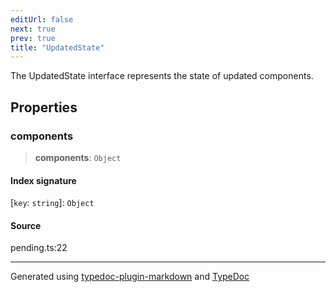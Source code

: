 ```yaml
---
editUrl: false
next: true
prev: true
title: "UpdatedState"
---
```


The UpdatedState interface represents the state of updated components.

## Properties

### components

> **components**: `Object`

#### Index signature

 \[`key`: `string`\]: `Object`

#### Source

pending.ts:22

***

Generated using [typedoc-plugin-markdown](https://www.npmjs.com/package/typedoc-plugin-markdown) and [TypeDoc](https://typedoc.org/)
